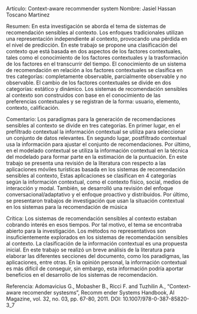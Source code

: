 Artículo: Context-aware recommender system                                             Nombre: Jasiel Hassan Toscano Martinez

Resumen: En esta investigación se aborda el tema de sistemas de recomendación sensibles al contexto. Los enfoques 
tradicionales utilizan una representación independiente al contexto, provocando una pérdida en el nivel de predicción. 
En este trabajo se propone una clasificación del contexto que está basada en dos aspectos de los factores contextuales, 
tales como el conocimiento de los factores contextuales y la trasformación de los factores en el transcurrir del tiempo. 
El conocimiento de un sistema de recomendación en relación a los factores contextuales se clasifica en tres categorías: 
completamente observable, parcialmente observable y no observable. El cambio de los factores contextuales se divide 
en dos categorías: estático y dinámico. Los sistemas de recomendación sensibles al contexto son construidos con base 
en el conocimiento de las preferencias contextuales y se registran de la forma: usuario, elemento, contexto, calificación.

Comentario: Los paradigmas para la generación de recomendaciones sensibles al contexto se divide en tres categorías. 
En primer lugar, en el prefiltrado contextual la información contextual se utiliza para seleccionar un conjunto de datos 
relevantes. En segundo lugar, postfiltrado contextual usa la información para ajustar el conjunto de recomendaciones. 
Por último, en el modelado contextual se utiliza la información contextual en la técnica del modelado para formar parte 
en la estimación de la puntuación. En este trabajo se presenta una revisión de la literatura con respecto a las aplicaciones 
móviles turísticas basada en los sistemas de recomendación sensibles al contexto, Estas aplicaciones se clasifican en 4 
categorías según la información contextual, como el contexto físico, social, medios de interacción y modal. También, 
se desarrolló una revisión del enfoque conversacional/adaptativo y el enfoque proactivo y distribuidos. Por último, se 
presentaron trabajos de investigación que usan la situación contextual en los sistemas para la recomendación de música

Crítica: Los sistemas de recomendación sensibles al contexto estaban cobrando interés en esos tiempos. Por tal motivo,
el tema se encontraba abierto para la investigación. Los métodos no representativos son insuficientemente explorados
en los sistemas de recomendación sensibles al contexto. La clasificación de la información contextual es una propuesta
inicial. En este trabajo se realizó un breve análisis de la literatura para elaborar las diferentes secciones del documento,
como los paradigmas, las aplicaciones, entre otras. En la opinión personal, la información contextual es más difícil de
conseguir, sin embargo, esta información podría aportar beneficios en el desarrollo de los sistemas de recomendación.

Referencia: Adomavicius G., Mobasher B., Ricci F. and Tuzhilin A., “Context-aware recomender systesms”, Recomm 
ender Systems Handbook, AI Magazine, vol. 32, no. 03, pp. 67-80, 2011. DOI: 10.1007/978-0-387-85820-3_7
